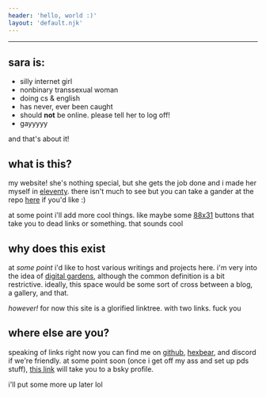 ```yaml
---
header: 'hello, world :)'
layout: 'default.njk'
---
```


---

## sara is:
- silly internet girl
- nonbinary transsexual woman
- doing cs & english
- has never, ever been caught
- should **not** be online. please tell her to log off!
- gayyyyy

and that's about it!

## what is this?

my website! she's nothing special, but she gets the job done and i made her myself in [eleventy](https://11ty.dev). there isn't much to see but you can take a gander at the repo [here](https://github.com/sarasocial/sarasocial.github.io) if you'd like :)

at some point i'll add more cool things. like maybe some [88x31](https://cyber.dabamos.de/88x31/) buttons that take you to dead links or something. that sounds cool

## why does this exist

at *some point* i'd like to host various writings and projects here. i'm very into the idea of [digital gardens](https://maggieappleton.com/garden-history), although the common definition is a bit restrictive. ideally, this space would be some sort of cross between a blog, a gallery, and that.

*however!* for now this site is a glorified linktree. with two links. fuck you

## where else are you?

speaking of links right now you can find me on [github](https://github.com/sarasocial), [hexbear](https://hexbear.net/u/sara), and discord if we're friendly. at some point soon (once i get off my ass and set up pds stuff), [this link](https://bsky.app/profile/sarasoci.al) will take you to a bsky profile.

i'll put some more up later lol